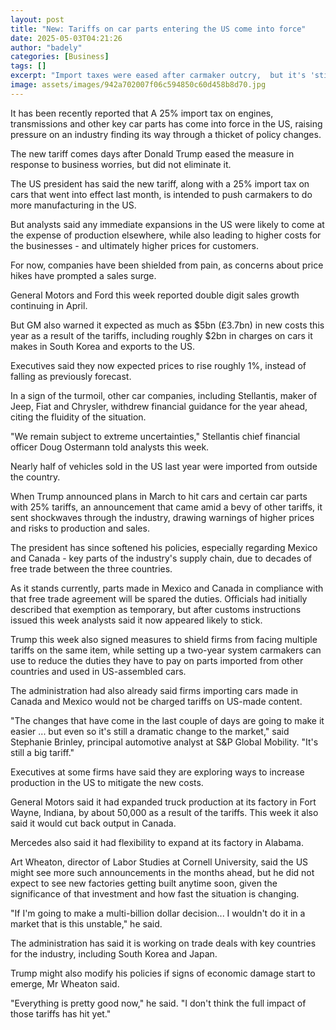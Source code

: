 ```yaml
---
layout: post
title: "New: Tariffs on car parts entering the US come into force"
date: 2025-05-03T04:21:26
author: "badely"
categories: [Business]
tags: []
excerpt: "Import taxes were eased after carmaker outcry,  but it's 'still a big tariff', analysts say."
image: assets/images/942a702007f06c594850c60d458b8d70.jpg
---
```


It has been recently reported that A 25% import tax on engines, transmissions and other key car parts has come into force in the US, raising pressure on an industry finding its way through a thicket of policy changes. 

The new tariff comes days after Donald Trump eased the measure in response to business worries, but did not eliminate it.

The US president has said the new tariff, along with a 25% import tax on cars that went into effect last month, is intended to push carmakers to do more manufacturing in the US.

But analysts said any immediate expansions in the US were likely to come at the expense of production elsewhere, while also leading to higher costs for the businesses - and ultimately higher prices for customers. 

For now, companies have been shielded from pain, as concerns about price hikes have prompted a sales surge. 

General Motors and Ford this week reported double digit sales growth continuing in April.

But GM also warned it expected as much as $5bn (£3.7bn) in new costs this year as a result of the tariffs, including roughly $2bn in charges on cars it makes in South Korea and exports to the US.

Executives said they now expected prices to rise roughly 1%, instead of falling as previously forecast.

In a sign of the turmoil, other car companies, including Stellantis, maker of Jeep, Fiat and Chrysler, withdrew financial guidance for the year ahead, citing the fluidity of the situation.

"We remain subject to extreme uncertainties," Stellantis chief financial officer Doug Ostermann told analysts this week. 

Nearly half of vehicles sold in the US last year were imported from outside the country. 

When Trump announced plans in March to hit cars and certain car parts with 25% tariffs, an announcement that came amid a bevy of other tariffs, it sent shockwaves through the industry, drawing warnings of higher prices and risks to production and sales.

The president has since softened his policies, especially regarding Mexico and Canada - key parts of the industry's supply chain, due to decades of free trade between the three countries. 

As it stands currently, parts made in Mexico and Canada in compliance with that free trade agreement will be spared the duties. Officials had initially described that exemption as temporary, but after customs instructions issued this week analysts said it now appeared likely to stick.

Trump this week also signed measures to shield firms from facing multiple tariffs on the same item, while setting up a two-year system carmakers can use to reduce the duties they have to pay on parts imported from other countries and used in US-assembled cars.

The administration had also already said firms importing cars made in Canada and Mexico would not be charged tariffs on US-made content. 

"The changes that have come in the last couple of days are going to make it easier ... but even so it's still a dramatic change to the market," said Stephanie Brinley, principal automotive analyst at S&P Global Mobility. "It's still a big tariff."

Executives at some firms have said they are exploring ways to increase production in the US to mitigate the new costs. 

General Motors said it had expanded truck production at its factory in Fort Wayne, Indiana, by about 50,000 as a result of the tariffs. This week it also said it would cut back output in Canada.

Mercedes also said it had flexibility to expand at its factory in Alabama.

Art Wheaton, director of Labor Studies at Cornell University, said the US might see more such announcements in the months ahead, but he did not expect to see new factories getting built anytime soon, given the significance of that investment and how fast the situation is changing. 

"If I'm going to make a multi-billion dollar decision... I wouldn't do it in a market that is this unstable," he said.

The administration has said it is working on trade deals with key countries for the industry, including South Korea and Japan.

Trump might also modify his policies if signs of economic damage start to emerge, Mr Wheaton said.

"Everything is pretty good now," he said. "I don't think the full impact of those tariffs has hit yet."

